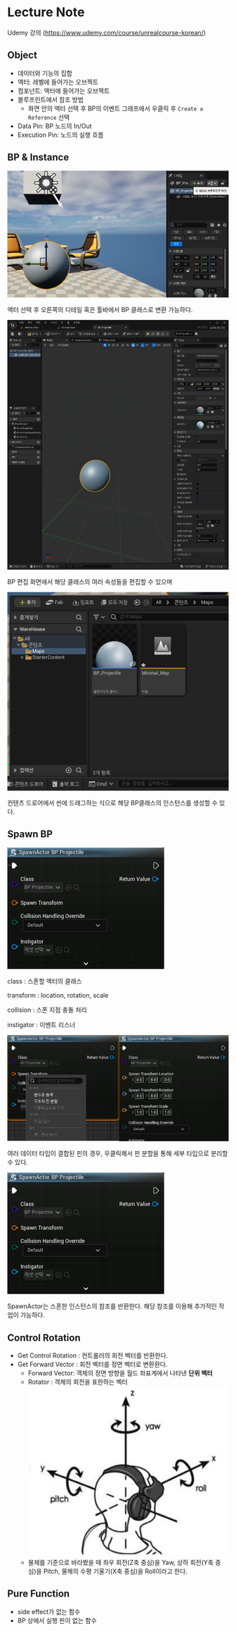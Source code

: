 # Lecture Note

Udemy 강의 (<https://www.udemy.com/course/unrealcourse-korean/>)

## Object

- 데이터와 기능의 집합
- 액터: 레벨에 들어가는 오브젝트
- 컴포넌트: 액터에 들어가는 오브젝트
- 블루프린트에서 참조 방법
  - 화면 안의 액터 선택 후 BP의 이벤트 그래프에서 우클릭 후 `Create a Reference` 선택
- Data Pin: BP 노드의 In/Out
- Execution Pin: 노드의 실행 흐름

## BP & Instance

![alt text](./capture/image.png)

액터 선택 후 오른쪽의 디테일 혹은 툴바에서 BP 클래스로 변환 가능하다.

![alt text](./capture/image-1.png)

BP 편집 화면에서 해당 클래스의 여러 속성들을 편집할 수 있으며

![alt text](./capture/image-2.png)

컨텐츠 드로어에서 씬에 드래그하는 식으로 해당 BP클래스의 인스턴스를 생성할 수 있다.

## Spawn BP

![alt text](./capture/spawn_bp.png)

class : 스폰할 액터의 클래스

transform : location, rotation, scale

collision : 스폰 지점 충돌 처리

instigator : 이벤트 리스너

![alt text](./capture/pin_decouple.png)

여러 데이터 타입이 결합된 핀의 경우, 우클릭해서 핀 분할을 통해 세부 타입으로 분리할 수 있다.

![alt text](./capture/spawn_impulse.png)

SpawnActor는 스폰한 인스턴스의 참조를 반환한다. 해당 참조를 이용해 추가적인 작업이 가능하다.

## Control Rotation

- Get Control Rotation : 컨트롤러의 회전 벡터를 반환한다.
- Get Forward Vector : 회전 벡터를 정면 벡터로 변환환다.
  - Forward Vector: 객체의 정면 방향을 월드 좌표계에서 나타낸 **단위 벡터**
  - Rotator : 객체의 회전을 표한하는 벡터  ![alt text](./capture/rotator.png)
  - 물체를 기준으로 바라봤을 때 좌우 회전(Z축 중심)을 Yaw, 상하 회전(Y축 중심)을 Pitch, 물체의 수평 기울기(X축 중심)을 Roll이라고 한다.

## Pure Function

- side effect가 없는 함수
- BP 상에서 실행 핀이 없는 함수